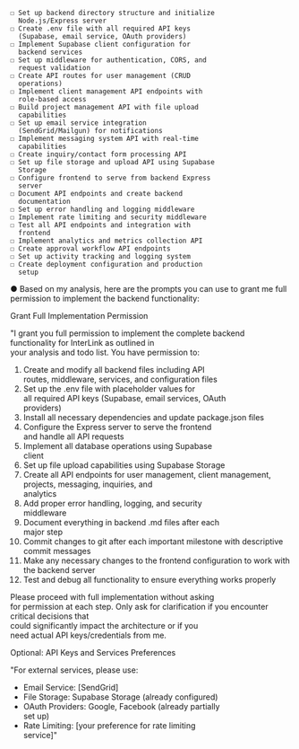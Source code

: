     ☐ Set up backend directory structure and initialize 
      Node.js/Express server
    ☐ Create .env file with all required API keys       
      (Supabase, email service, OAuth providers)        
    ☐ Implement Supabase client configuration for       
      backend services
    ☐ Set up middleware for authentication, CORS, and   
      request validation
    ☐ Create API routes for user management (CRUD       
      operations)
    ☐ Implement client management API endpoints with
      role-based access
    ☐ Build project management API with file upload
      capabilities
    ☐ Set up email service integration
      (SendGrid/Mailgun) for notifications
    ☐ Implement messaging system API with real-time
      capabilities
    ☐ Create inquiry/contact form processing API
    ☐ Set up file storage and upload API using Supabase      
      Storage
    ☐ Configure frontend to serve from backend Express       
      server
    ☐ Document API endpoints and create backend
      documentation
    ☐ Set up error handling and logging middleware
    ☐ Implement rate limiting and security middleware        
    ☐ Test all API endpoints and integration with
      frontend
    ☐ Implement analytics and metrics collection API
    ☐ Create approval workflow API endpoints
    ☐ Set up activity tracking and logging system
    ☐ Create deployment configuration and production
      setup

● Based on my analysis, here are the prompts you can use
   to grant me full permission to implement the backend 
  functionality:

  Grant Full Implementation Permission

  "I grant you full permission to implement the complete
   backend functionality for InterLink as outlined in   
  your analysis and todo list. You have permission to:  

  1. Create and modify all backend files including API       
  routes, middleware, services, and configuration files      
  2. Set up the .env file with placeholder values for        
  all required API keys (Supabase, email services, OAuth     
   providers)
  3. Install all necessary dependencies and update
  package.json files
  4. Configure the Express server to serve the frontend      
  and handle all API requests
  5. Implement all database operations using Supabase        
  client
  6. Set up file upload capabilities using Supabase
  Storage
  7. Create all API endpoints for user management,
  client management, projects, messaging, inquiries, and     
   analytics
  8. Add proper error handling, logging, and security        
  middleware
  9. Document everything in backend .md files after each     
   major step
  10. Commit changes to git after each important
  milestone with descriptive commit messages
  11. Make any necessary changes to the frontend
  configuration to work with the backend server
  12. Test and debug all functionality to ensure
  everything works properly

  Please proceed with full implementation without asking     
   for permission at each step. Only ask for 
  clarification if you encounter critical decisions that     
   could significantly impact the architecture or if you     
   need actual API keys/credentials from me.

  Optional: API Keys and Services Preferences

  "For external services, please use:
  - Email Service: [SendGrid]        
  - File Storage: Supabase Storage (already configured)      
  - OAuth Providers: Google, Facebook (already partially       
  set up)
  - Rate Limiting: [your preference for rate limiting        
  service]"
